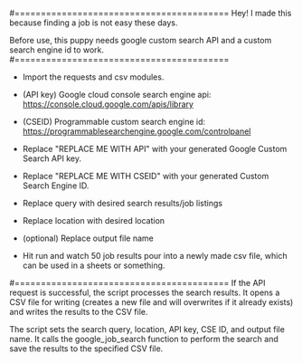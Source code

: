 #=========================================
Hey! I made this because finding a job is not easy these days.

Before use, this puppy needs google custom search API and a custom search engine id to work.
#=========================================
- Import the requests and csv modules.
- (API key) Google cloud console search engine api: https://console.cloud.google.com/apis/library
- (CSEID) Programmable custom search engine id: https://programmablesearchengine.google.com/controlpanel

- Replace "REPLACE ME WITH API" with your generated Google Custom Search API key.
- Replace "REPLACE ME WITH CSEID" with your generated Custom Search Engine ID.
- Replace query with desired search results/job listings
- Replace location with desired location
- (optional) Replace output file name
- Hit run and watch 50 job results pour into a newly made csv file, which can be used in a sheets or something. 

#=========================================
If the API request is successful, the script processes the search results.
It opens a CSV file for writing (creates a new file and will overwrites if it already exists) and writes the results to the CSV file.

The script sets the search query, location, API key, CSE ID, and output file name.
It calls the google_job_search function to perform the search and save the results to the specified CSV file.


